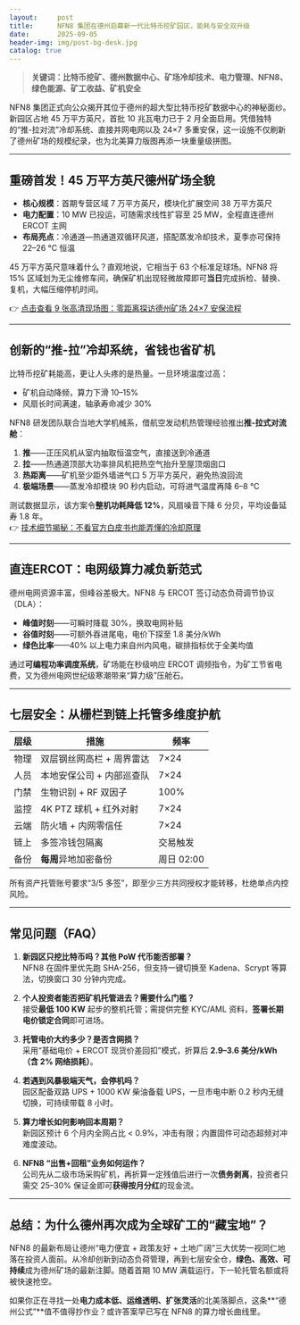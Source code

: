 ```yaml
---
layout:     post
title:      NFN8 集团在德州启幕新一代比特币挖矿园区，能耗与安全双升级
date:       2025-09-05
header-img: img/post-bg-desk.jpg
catalog: true
---
```


> **关键词：比特币挖矿、德州数据中心、矿场冷却技术、电力管理、NFN8、绿色能源、矿工收益、矿机安全**

NFN8 集团正式向公众揭开其位于德州的超大型比特币挖矿数据中心的神秘面纱。新园区占地 45 万平方英尺，首批 10 兆瓦电力已于 2 月全面启用。凭借独特的“推-拉对流”冷却系统、直接并网电网以及 24×7 多重安保，这一设施不仅刷新了德州矿场的规模纪录，也为北美算力版图再添一块重量级拼图。

---

## 重磅首发！45 万平方英尺德州矿场全貌

- **核心规模**：首期专营区域 7 万平方英尺，模块化扩展空间 38 万平方英尺  
- **电力配置**：10 MW 已投运，可随需求线性扩容至 25 MW，全程直连德州 ERCOT 主网  
- **布局亮点**：冷通道—热通道双循环风道，搭配蒸发冷却技术，夏季亦可保持 22–26 °C 恒温

45 万平方英尺意味着什么？直观地说，它相当于 63 个标准足球场。NFN8 将 15% 区域划为无尘维修车间，确保矿机出现轻微故障即可**当日**完成拆检、替换、复机，大幅压缩停机时间。

👉 [点击查看 9 张高清现场图：零距离探访德州矿场 24×7 安保流程](https://okxdog.com/)

---

## 创新的“推-拉”冷却系统，省钱也省矿机

比特币挖矿耗能高，更让人头疼的是热量。一旦环境温度过高：

- 矿机自动降频，算力下滑 10–15%
- 风扇长时间满速，轴承寿命减少 30%

NFN8 研发团队联合当地大学机械系，借航空发动机热管理经验推出**推-拉式对流舱**：

1. **推**——正压风机从室内抽取恒温空气，直接送到冷通道  
2. **拉**——热通道顶部大功率排风机把热空气抬升至屋顶烟囱口  
3. **热距离**——矿机至少距外墙进气口 5 万平方英尺，避免热浪回流  
4. **极端场景**——蒸发冷却模块 90 秒内启动，可将进气温度再降 6–8 °C

测试数据显示，该方案令**整机功耗降低 12%**，风扇噪音下降 6 分贝，平均设备延寿 1.8 年。  
👉 [技术细节揭秘：不看官方白皮书也能弄懂的冷却原理](https://okxdog.com/)

---

## 直连ERCOT：电网级算力减负新范式

德州电网资源丰富，但峰谷差极大。NFN8 与 ERCOT 签订动态负荷调节协议（DLA）：

- **峰值时刻**——可瞬时降载 30%，换取电网补贴  
- **谷值时刻**——可额外吞进尾电，电价下探至 1.8 美分/kWh  
- **绿色比率**——40% 以上电力来自州内风电，碳排指标优于全美均值

通过**可编程功率调度系统**，矿场能在秒级响应 ERCOT 调频指令，为矿工节省电费，又为德州电网世纪级寒潮带来“算力级”压舱石。

---

## 七层安全：从栅栏到链上托管多维度护航

| 层级 | 措施 | 频率 |
|---|---|---|
| 物理 | 双层钢丝网高栏 + 周界雷达 | 7×24 |
| 人员 | 本地安保公司 + 内部巡查队 | 7×24 |
| 门禁 | 生物识别 + RF 双因子 | 100% |
| 监控 | 4K PTZ 球机 + 红外对射 | 7×24 |
| 云端 | 防火墙 + 内网零信任 | 7×24 |
| 链上 | 多签冷钱包隔离 | 交易触发 |
| 备份 | **每周**异地加密备份 | 周日 02:00 |

所有资产托管账号要求“3/5 多签”，即至少三方共同授权才能转移，杜绝单点内控风险。

---

## 常见问题（FAQ）

1. **新园区只挖比特币吗？其他 PoW 代币能否部署？**  
   NFN8 在固件里优先跑 SHA-256，但支持一键切换至 Kadena、Scrypt 等算法，切换窗口 30 分钟内完成。

2. **个人投资者能否把矿机托管进去？需要什么门槛？**  
   接受**最低 100 KW** 起步的整机托管；需提供完整 KYC/AML 资料，**签署长期电价锁定合同**即可进场。

3. **托管电价大约多少？是否含网损？**  
   采用“基础电价 + ERCOT 现货价差回扣”模式，折算后 **2.9–3.6 美分/kWh（含 2% 网络损耗）**。

4. **若遇到风暴极端天气，会停机吗？**  
   园区配备双路 UPS + 1000 KW 柴油备载 UPS，一旦市电中断 0.2 秒内无缝切换，可持续带载 8 小时。

5. **算力增长如何影响回本周期？**  
   新园区预计 6 个月内全网占比 < 0.9%，冲击有限；内置固件可动态超频对冲难度波动。

6. **NFN8 “出售+回租”业务如何运作？**  
   公司先从二级市场采购矿机，再折算一定残值后进行一次**债务剥离**，投资者只需交 25–30% 保证金即可**获得按月分红**的现金流。

---

## 总结：为什么德州再次成为全球矿工的“藏宝地”？

NFN8 的最新布局让德州“电力便宜 + 政策友好 + 土地广阔”三大优势一视同仁地落在投资人面前。从冷却创新到动态负荷管理，再到七层安全仓，**绿色、高效、可持续**成为德州矿场的最新注脚。随着首期 10 MW 满载运行，下一轮托管名额或将被快速抢空。  

如果你正在寻找一处**电力成本低、运维透明、扩张灵活**的北美落脚点，这条**“德州公式”**值不值得抄作业？或许答案早已写在 NFN8 的算力增长曲线里。